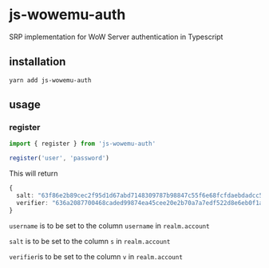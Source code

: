 # js-wowemu-auth
SRP implementation for WoW Server authentication in Typescript

## installation

```
yarn add js-wowemu-auth
```

## usage

### register

```ts
import { register } from 'js-wowemu-auth'

register('user', 'password')
```

This will return
```ts
{
  salt: "63f86e2b89cec2f95d1d67abd7148309787b98847c55f6e68fcfdaebdadcc505",
  verifier: "636a2087700468caded99874ea45cee20e2b70a7a7edf522d8e6eb0f1a1b15fc"
}
```

`username` is to be set to the column `username` in `realm.account`

`salt` is to be set to the column `s` in `realm.account`

`verifier`is to be set to the column `v` in `realm.account`